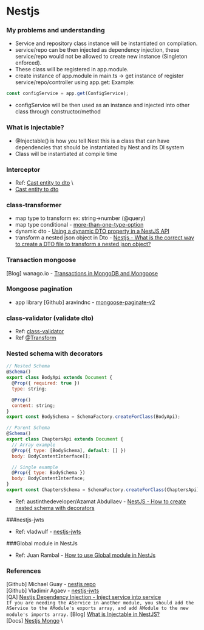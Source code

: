 # Nestjs

### My problems and understanding

- Service and repository class instance will be instantiated on compilation.
- service/repo can be then injected as dependency injection, these service/repo
  would not be allowed to create new instance (Singleton enforced).
- These class will be registered in app.module.
- create instance of app.module in main.ts -> get instance of register service/repo/controller
using app.get: Example:

```javascript
const configService = app.get(ConfigService);
```
- configService will be then used as an instance and injected into other class
  through constructor/method
  
### What is Injectable?

- @Injectable() is how you tell Nest this is a class that can have dependencies that should be instantiated by Nest and its DI system
- Class will be instantiated at compile time
### Interceptor

- Ref: [Cast entity to dto](https://stackoverflow.com/questions/53378667/cast-entity-to-dto) \
- [Cast entity to dto](https://stackoverflow.com/questions/53378667/cast-entity-to-dto)

### class-transformer

- map type to transform ex: string->number (@query)
- map type conditional - [more-than-one-type-option](https://github.com/typestack/class-transformer#providing-more-than-one-type-option)
- dynamic dto - [Using a dynamic DTO property in a NestJS API](https://www.darraghoriordan.com/2021/10/26/nestjs-multiple-dynamic-models/)
- transform a nested json object in Dto - [Nestjs - What is the correct way to create a DTO file to transform a nested json object?](https://stackoverflow.com/questions/61860550/nestjs-what-is-the-correct-way-to-create-a-dto-file-to-transform-a-nested-json)

### Transaction mongoose

[Blog] wanago.io - [Transactions in MongoDB and Mongoose](https://wanago.io/2021/09/06/api-nestjs-transactions-mongodb-mongoose/)

### Mongoose pagination
- app library
[Github] aravindnc - [mongoose-paginate-v2](https://github.com/aravindnc/mongoose-paginate-v2/tree/d0f24bf5a3cae7492142999b8ec5831ae6665b1f)

### class-validator (validate dto)

- Ref: [class-validator](https://github.com/typestack/class-validator)
- Ref [@Transform](https://github.com/typestack/class-transformer)

### Nested schema with decorators

```javascript
// Nested Schema
@Schema()
export class BodyApi extends Document {
  @Prop({ required: true })
  type: string;

  @Prop()
  content: string;
}
export const BodySchema = SchemaFactory.createForClass(BodyApi);

// Parent Schema
@Schema()
export class ChaptersApi extends Document {
  // Array example
  @Prop({ type: [BodySchema], default: [] })
  body: BodyContentInterface[];

  // Single example
  @Prop({ type: BodySchema })
  body: BodyContentInterface;
}
export const ChaptersSchema = SchemaFactory.createForClass(ChaptersApi);
```

- Ref: austinthedeveloper/Azamat Abdullaev - [NestJS - How to create nested schema with decorators](https://stackoverflow.com/questions/62762492/nestjs-how-to-create-nested-schema-with-decorators)

###nestjs-jwts

- Ref: vladwulf - [nestjs-jwts](https://github.com/vladwulf/nestjs-jwts)

###Global module in NestJs

- Ref: Juan Rambal - [How to use Global module in NestJs](https://stackoverflow.com/questions/64114712/how-to-use-global-module-in-nestjs)

### References

[Github] Michael Guay - [nestjs repo](https://github.com/mguay22) \
[Github] Vladimir Agaev - [nestjs-jwts](https://github.com/vladwulf/nestjs-jwts) \
[QA] [Nestjs Dependency Injection - Inject service into service](https://stackoverflow.com/questions/61953178/nestjs-dependency-injection-inject-service-into-service) \
`If you are needing the AService in another module, you should add the AService to the AModule's exports array, and add AModule to the new module's imports array.`
[Blog] [What is Injectable in NestJS?](https://stackoverflow.com/questions/64349628/what-is-injectable-in-nestjs) \
[Docs] [Nestjs Mongo](https://docs.nestjs.com/techniques/mongodb#async-configuration) \